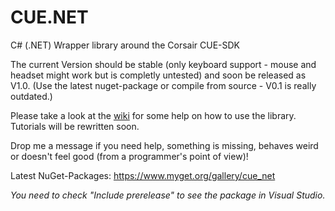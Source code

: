 # CUE.NET
C# (.NET) Wrapper library around the Corsair CUE-SDK

The current Version should be stable (only keyboard support - mouse and headset might work but is completly untested) and soon be released as V1.0. (Use the latest nuget-package or compile from source - V0.1 is really outdated.)  

Please take a look at the [wiki](https://github.com/DarthAffe/CUE.NET/wiki) for some help on how to use the library. Tutorials will be rewritten soon.

Drop me a message if you need help, something is missing, behaves weird or doesn't feel good (from a programmer's point of view)!

Latest NuGet-Packages: https://www.myget.org/gallery/cue_net

*You need to check "Include prerelease" to see the package in Visual Studio.*
